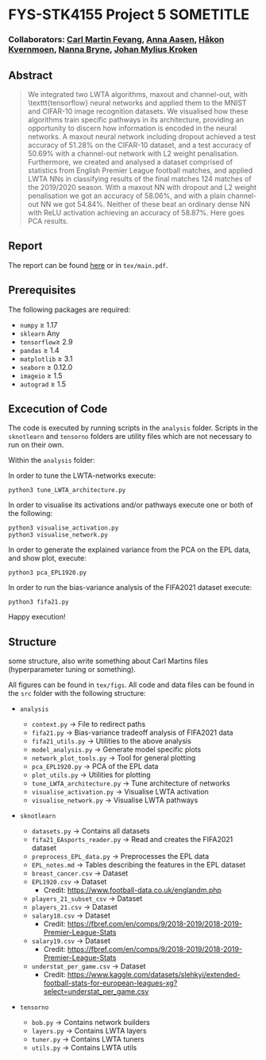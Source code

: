 # FYS-STK4155 Project 5 SOMETITLE
### Collaborators: [Carl Martin Fevang](https://github.com/carlmfe), [Anna Aasen](https://github.com/Annaaasen), [Håkon Kvernmoen](https://github.com/hkve), [Nanna Bryne](https://github.com/nannabryne), [Johan Mylius Kroken](https://github.com/johanmkr)

## Abstract
> We integrated two LWTA algorithms, maxout and channel-out, with \texttt{tensorflow} neural networks and applied them to the MNIST and CIFAR-10 image recognition datasets. We visualised how these algorithms train specific pathways in its architecture, providing an opportunity to discern how information is encoded in the neural networks. A maxout neural network including dropout achieved a test accuracy of 51.28\% on the CIFAR-10 dataset, and a test accuracy of 50.69\% with a channel-out network with L2 weight penalisation. 
>Furthermore, we created and analysed a dataset comprised of statistics from English Premier League football matches, and applied LWTA NNs in classifying results of the final matches 124 matches of the 2019/2020 season. With a maxout NN with dropout and L2 weight penalisation we got an accuracy of 58.06\%, and with a plain channel-out NN we got 54.84\%. Neither of these beat an ordinary dense NN with ReLU activation achieving an accuracy of 58.87\%. Here goes PCA results.

## Report
The report can be found [here](tex/main.pdf) or in `tex/main.pdf`. 
## Prerequisites
The following packages are required:

* `numpy` $\geq$ 1.17
* `sklearn` Any
* `tensorflow`$\geq$ 2.9
* `pandas` $\geq$ 1.4
* `matplotlib` $\geq$ 3.1 
* `seaborn` $\geq$ 0.12.0
* `imageio` $\geq$ 1.5
* `autograd` $\geq$ 1.5

## Excecution of Code
The code is executed by running scripts in the `analysis` folder. Scripts in the `sknotlearn` and `tensorno` folders are utility files which are not necessary to run on their own. 

Within the `analysis` folder:

In order to tune the LWTA-networks execute:

    python3 tune_LWTA_architecture.py

In order to visualise its activations and/or pathways execute one or both of the following:

    python3 visualise_activation.py
    python3 visualise_network.py

In order to generate the explained variance from the PCA on the EPL data, and show plot, execute:

    python3 pca_EPL1920.py

In order to run the bias-variance analysis of the FIFA2021 dataset execute:

    python3 fifa21.py

Happy execution!

## Structure
some structure, also write something about Carl Martins files (hyperparameter tuning or something).

All figures can be found in `tex/figs`. All code and data files can be found in the `src` folder with the following structure:

* `analysis`
    * `context.py` $\to$ File to redirect paths
    * `fifa21.py` $\to$ Bias-variance tradeoff analysis of FIFA2021 data
    * `fifa21_utils.py` $\to$ Utilities to the above analysis
    * `model_analysis.py` $\to$ Generate model specific plots
    * `network_plot_tools.py` $\to$ Tool for general plotting
    * `pca_EPL1920.py` $\to$ PCA of the EPL data
    * `plot_utils.py` $\to$ Utilities for plotting
    * `tune_LWTA_architecture.py` $\to$ Tune architecture of networks
    * `visualise_activation.py` $\to$ Visualise LWTA activation
    * `visualise_network.py` $\to$ Visualise LWTA pathways

* `sknotlearn`
    * `datasets.py` $\to$ Contains all datasets
    * `fifa21_EAsports_reader.py` $\to$ Read and creates the FIFA2021 dataset
    * `preprocess_EPL_data.py` $\to$ Preprocesses the EPL data
    * `EPL_notes.md` $\to$ Tables describing the features in the EPL dataset
    * `breast_cancer.csv` $\to$ Dataset
    * `EPL1920.csv` $\to$ Dataset
        - Credit: https://www.football-data.co.uk/englandm.php
    * `players_21_subset_csv` $\to$ Dataset
    * `players_21.csv` $\to$ Dataset
    * `salary18.csv` $\to$ Dataset 
        - Credit: https://fbref.com/en/comps/9/2018-2019/2018-2019-Premier-League-Stats
    * `salary19.csv` $\to$ Dataset 
        - Credit: https://fbref.com/en/comps/9/2018-2019/2018-2019-Premier-League-Stats
    * `understat_per_game.csv` $\to$ Dataset
        - Credit: https://www.kaggle.com/datasets/slehkyi/extended-football-stats-for-european-leagues-xg?select=understat_per_game.csv
    
* `tensorno`
    * `bob.py` $\to$ Contains network builders
    * `layers.py` $\to$ Contains LWTA layers
    * `tuner.py` $\to$ Contains LWTA tuners
    * `utils.py` $\to$ Contains LWTA utils





